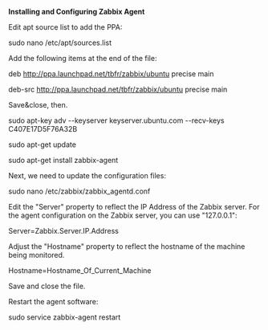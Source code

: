 **Installing and Configuring Zabbix Agent**

Edit apt source list to add the PPA:

sudo nano /etc/apt/sources.list

Add the following items at the end of the file:

deb http://ppa.launchpad.net/tbfr/zabbix/ubuntu precise main

deb-src http://ppa.launchpad.net/tbfr/zabbix/ubuntu precise main

Save&close, then.

sudo apt-key adv --keyserver keyserver.ubuntu.com --recv-keys C407E17D5F76A32B

sudo apt-get update

sudo apt-get install zabbix-agent

Next, we need to update the configuration files:

sudo nano /etc/zabbix/zabbix_agentd.conf

Edit the "Server" property to reflect the IP Address of the Zabbix server. For the agent configuration on the Zabbix server, you can use "127.0.0.1":

Server=Zabbix.Server.IP.Address

Adjust the "Hostname" property to reflect the hostname of the machine being monitored.

Hostname=Hostname_Of_Current_Machine

Save and close the file.

Restart the agent software:

sudo service zabbix-agent restart


